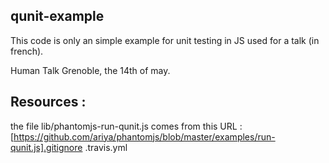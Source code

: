 qunit-example
-------------

This code is only an simple example for unit testing in JS used for a talk (in french).

Human Talk Grenoble, the 14th of may.

Resources :
-----------
the file lib/phantomjs-run-qunit.js comes from this URL : [https://github.com/ariya/phantomjs/blob/master/examples/run-qunit.js].gitignore
                                                                                                                                .travis.yml
